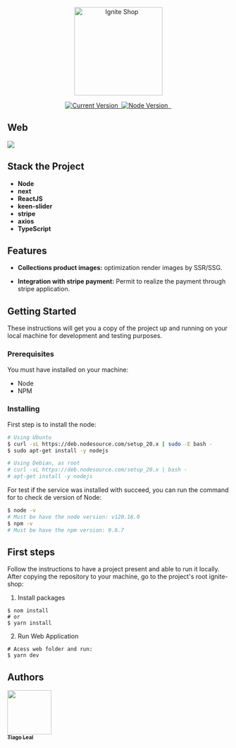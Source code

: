 <p align="center">
  <a href="#">
   <img alt="Ignite Shop" src="https://github.com/tiagoleal/ignite_shop/blob/main/web/src/assets/logo.svg?raw=true" width="200">
  </a>
</p>

<p align="center">
  <a href="https://github.com/tiagoleal/ignite_shop">
    <img alt="Current Version" src="https://img.shields.io/badge/version-1.0.0 -blue.svg">
  </a>
  <a href="https://pt-br.reactjs.org/">
    <img alt="" src="https://img.shields.io/badge/React-18.2.73-blue.svg" target="_blank">
  </a>
  <a href="https://nodejs.org/en/">
    <img alt="Node Version" src="https://img.shields.io/badge/node-%3E%3D%2020.16.0-brightgreen" target="_blank">
  </a>
  <a href="https://nextjs.org/docs/deployment">
    <img alt="" src="https://img.shields.io/badge/Next-14.1.4-red.svg" target="_blank">
  </a>
  <a href="https://jestjs.io/">
    <img alt="" src="https://img.shields.io/badge/Typescript-5.5.0-blue.svg" target="_blank">
  </a>
</p>

## Web

![](https://github.com/tiagoleal/ignite_shop/blob/master/web/src/assets/ignite_shop.gif)

## Stack the Project

- **Node**
- **next**
- **ReactJS**
- **keen-slider**
- **stripe**
- **axios**
- **TypeScript**

## Features

- **Collections product images:** optimization render images by SSR/SSG.

- **Integration with stripe payment:** Permit to realize the payment through 
stripe application.

## Getting Started

These instructions will get you a copy of the project up and running on your local machine for development and testing purposes.

### Prerequisites

You must have installed on your machine:

- Node
- NPM

### Installing

First step is to install the node:

```bash
# Using Ubuntu
$ curl -sL https://deb.nodesource.com/setup_20.x | sudo -E bash -
$ sudo apt-get install -y nodejs

# Using Debian, as root
# curl -sL https://deb.nodesource.com/setup_20.x | bash -
# apt-get install -y nodejs

```

For test if the service was installed with succeed, you can run the command for to check de version of Node:

```bash
$ node -v
# Must be have the node version: v120.16.0
$ npm -v
# Must be have the npm version: 9.6.7
```

## First steps

Follow the instructions to have a project present and able to run it locally.
After copying the repository to your machine, go to the project's root ignite-shop:

1.  Install packages

```
$ nom install
# or 
$ yarn install

```

2.  Run Web Application

```
# Acess web folder and run:
$ yarn dev
```

## Authors

<!-- ALL-CONTRIBUTORS-LIST:START - Do not remove or modify this section -->
<!-- prettier-ignore -->
[<img src="https://avatars1.githubusercontent.com/u/5727529?s=460&v=4" width="100px;"/><br /><sub><b>Tiago Leal</b></sub>](https://github.com/tiagoleal)<br />
